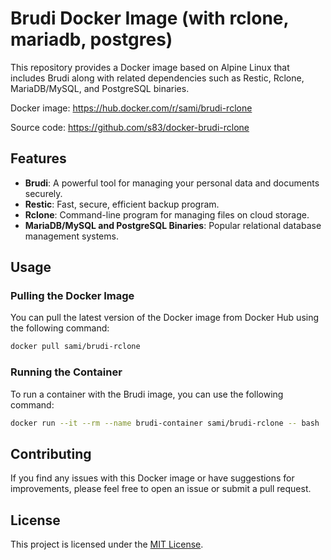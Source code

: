 # Brudi Docker Image (with rclone, mariadb, postgres)

This repository provides a Docker image based on Alpine Linux that includes Brudi along with related dependencies such as Restic, Rclone, MariaDB/MySQL, and PostgreSQL binaries.

Docker image: https://hub.docker.com/r/sami/brudi-rclone

Source code: https://github.com/s83/docker-brudi-rclone

## Features

- **Brudi**: A powerful tool for managing your personal data and documents securely.
- **Restic**: Fast, secure, efficient backup program.
- **Rclone**: Command-line program for managing files on cloud storage.
- **MariaDB/MySQL and PostgreSQL Binaries**: Popular relational database management systems.

## Usage

### Pulling the Docker Image

You can pull the latest version of the Docker image from Docker Hub using the following command:

```bash
docker pull sami/brudi-rclone
```

### Running the Container

To run a container with the Brudi image, you can use the following command:

```bash
docker run --it --rm --name brudi-container sami/brudi-rclone -- bash
```

## Contributing

If you find any issues with this Docker image or have suggestions for improvements, please feel free to open an issue or submit a pull request.

## License

This project is licensed under the [MIT License](LICENSE).

